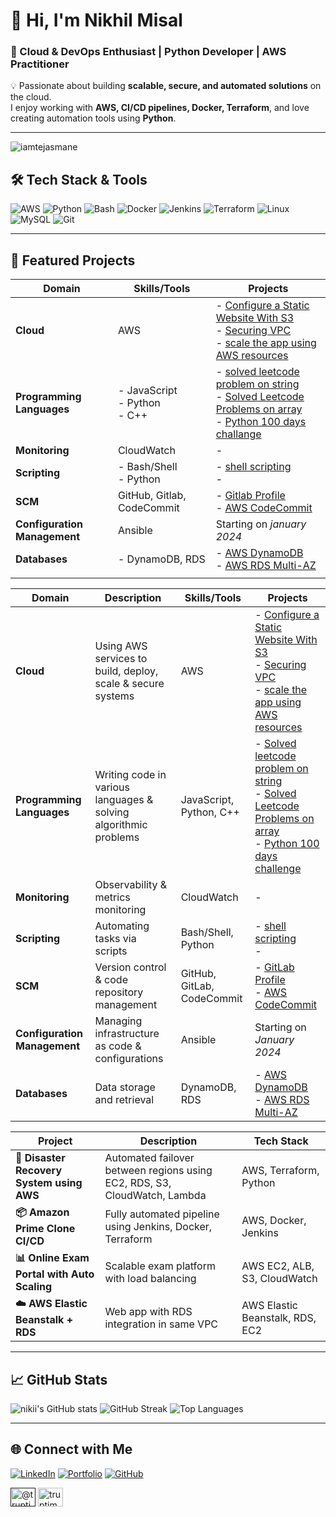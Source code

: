 
# 👋 Hi, I'm Nikhil Misal

### 🚀 Cloud & DevOps Enthusiast | Python Developer | AWS Practitioner



💡 Passionate about building **scalable, secure, and automated solutions** on the cloud.  
I enjoy working with **AWS, CI/CD pipelines, Docker, Terraform**, and love creating automation tools using **Python**.

---
<p align="left"> <img src="https://komarev.com/ghpvc/?username=iamtejasmane&label=Profile%20views&color=0e75b6&style=flat" alt="iamtejasmane" /> </p>

## 🛠️ Tech Stack & Tools

![AWS](https://img.shields.io/badge/AWS-%23FF9900.svg?style=for-the-badge&logo=amazon-aws&logoColor=white)
![Python](https://img.shields.io/badge/Python-%233776AB.svg?style=for-the-badge&logo=python&logoColor=white)
![Bash](https://img.shields.io/badge/Bash-%23121011.svg?style=for-the-badge&logo=gnu-bash&logoColor=white)
![Docker](https://img.shields.io/badge/Docker-%230db7ed.svg?style=for-the-badge&logo=docker&logoColor=white)
![Jenkins](https://img.shields.io/badge/Jenkins-%23D24939.svg?style=for-the-badge&logo=jenkins&logoColor=white)
![Terraform](https://img.shields.io/badge/Terraform-%235835CC.svg?style=for-the-badge&logo=terraform&logoColor=white)
![Linux](https://img.shields.io/badge/Linux-%23FCC624.svg?style=for-the-badge&logo=linux&logoColor=black)
![MySQL](https://img.shields.io/badge/MySQL-%2300f.svg?style=for-the-badge&logo=mysql&logoColor=white)
![Git](https://img.shields.io/badge/Git-%23F05033.svg?style=for-the-badge&logo=git&logoColor=white)

---

## 📂 Featured Projects

| Domain                       | Skills/Tools                                   | Projects                                                                                                                                                                                                                                                                                                                                                                                                                                                               |
| ---------------------------- | ---------------------------------------------- | ---------------------------------------------------------------------------------------------------------------------------------------------------------------------------------------------------------------------------------------------------------------------------------------------------------------------------------------------------------------------------------------------------------------------------------------------------------------------- |
| **Cloud**                    | AWS                                            | - [Configure a Static Website With S3](https://github.com/iamtruptimane/configure-static-website)<br>- [Securing VPC](https://github.com/iamtruptimane/securing-vpc)<br>- [scale the app using AWS resources]()                                                                                                                                                                                                                                                        |                                                                                                                                                                                                                                                                                                                |
| **Programming Languages**    | - JavaScript<br>- Python<br>- C++              | - [solved leetcode problem on string](https://github.com/iamtruptimane/python-programs/tree/main/leetcode/string)<br>- [Solved Leetcode Problems on array](https://github.com/iamtruptimane/python-programs/tree/main/leetcode/array)<br>- [Python 100 days challange](https://github.com/iamtruptimane/python-programs/tree/main/leetcode)                                                                                                                            |
| **Monitoring**               | CloudWatch                                     | - []()                                                                                                                                                                                                                                                                                                                                                                                                                                                                 |
| **Scripting**                | - Bash/Shell<br>- Python                       | - [shell scripting](https://github.com/iamtruptimane/shell-scripting)<br>- []()                                                                                                                                                                                                                                                                                                                                                                                                                                                       |
| **SCM**                      | GitHub, Gitlab, CodeCommit                     | - [Gitlab Profile](https://github.com/nikiimisal)<br>- [AWS CodeCommit]()                                                                                                                                                                                                                                                                                                                               |
| **Configuration Management** | Ansible                                        | Starting on _january 2024_                                                                                                                                                                                                                                                                                                                                                                                                                                             |
| **Databases**                | - DynamoDB, RDS                                | - [AWS DynamoDB](https://github.com/nikiimisal/DynamoDB-and-RDS/blob/main/AWS%20DynamoDB.md)<br>- [AWS RDS Multi-AZ](https://github.com/nikiimisal/DynamoDB-and-RDS/blob/main/AWS%20RDS%20Multi-AZ.md)                                                                                                                                                                                                                                                                                                                 |
|                              |


| Domain                       | Description                                                   | Skills/Tools                                   | Projects                                                                                                                                             |
|------------------------------|---------------------------------------------------------------|------------------------------------------------|------------------------------------------------------------------------------------------------------------------------------------------------------|
| **Cloud**                    | Using AWS services to build, deploy, scale & secure systems   | AWS                                            | - [Configure a Static Website With S3](https://github.com/iamtruptimane/configure-static-website)<br>- [Securing VPC](https://github.com/iamtruptimane/securing-vpc)<br>- [scale the app using AWS resources]() |
| **Programming Languages**    | Writing code in various languages & solving algorithmic problems | JavaScript, Python, C++                        | - [Solved leetcode problem on string](https://github.com/iamtruptimane/python-programs/tree/main/leetcode/string)<br>- [Solved Leetcode Problems on array](https://github.com/iamtruptimane/python-programs/tree/main/leetcode/array)<br>- [Python 100 days challenge](https://github.com/iamtruptimane/python-programs/tree/main/leetcode) |
| **Monitoring**               | Observability & metrics monitoring                            | CloudWatch                                     | - []()                                                                                                                                               |
| **Scripting**                | Automating tasks via scripts                                  | Bash/Shell, Python                             | - [shell scripting](https://github.com/iamtruptimane/shell-scripting)<br>- []()                                                                       |
| **SCM**                       | Version control & code repository management                  | GitHub, GitLab, CodeCommit                     | - [GitLab Profile](https://github.com/nikiimisal)<br>- [AWS CodeCommit]()                                                                           |
| **Configuration Management** | Managing infrastructure as code & configurations               | Ansible                                        | Starting on _January 2024_                                                                                                                            |
| **Databases**                | Data storage and retrieval                                     | DynamoDB, RDS                                  | - [AWS DynamoDB](https://github.com/nikiimisal/DynamoDB-and-RDS/blob/main/AWS%20DynamoDB.md)<br>- [AWS RDS Multi-AZ](https://github.com/nikiimisal/DynamoDB-and-RDS/blob/main/AWS%20RDS%20Multi-AZ.md) |


| Project | Description | Tech Stack |
|---------|-------------|------------|
| **🚨 Disaster Recovery System using AWS** | Automated failover between regions using EC2, RDS, S3, CloudWatch, Lambda | AWS, Terraform, Python |
| **📦 Amazon Prime Clone CI/CD** | Fully automated pipeline using Jenkins, Docker, Terraform | AWS, Docker, Jenkins |
| **📊 Online Exam Portal with Auto Scaling** | Scalable exam platform with load balancing | AWS EC2, ALB, S3, CloudWatch |
| **☁️ AWS Elastic Beanstalk + RDS** | Web app with RDS integration in same VPC | AWS Elastic Beanstalk, RDS, EC2 |

---

## 📈 GitHub Stats

![nikii's GitHub stats](https://github-readme-stats.vercel.app/api?username=nikiimisal&show_icons=true&theme=tokyonight)
![GitHub Streak](https://streak-stats.demolab.com?user=nikiimisal&theme=tokyonight)
![Top Languages](https://github-readme-stats.vercel.app/api/top-langs/?username=tejall24&layout=compact&theme=tokyonight)

---

## 🌐 Connect with Me

[![LinkedIn](https://img.shields.io/badge/LinkedIn-%230077B5.svg?style=for-the-badge&logo=linkedin&logoColor=white)](https://www.linkedin.com/in/nikhilmisal/)
[![Portfolio](https://img.shields.io/badge/Portfolio-%23000000.svg?style=for-the-badge&logo=react&logoColor=white)]()
[![GitHub](https://img.shields.io/badge/GitHub-%23121011.svg?style=for-the-badge&logo=github&logoColor=white)](https://github.com/nikiimisal)


<a href="" target="blank"><img align="center" src="https://raw.githubusercontent.com/rahuldkjain/github-profile-readme-generator/master/src/images/icons/Social/twitter.svg" alt="@truptimane9" height="30" width="40" /></a>
<a href="https://www.leetcode.com/" target="blank"><img align="center" src="https://raw.githubusercontent.com/rahuldkjain/github-profile-readme-generator/master/src/images/icons/Social/leet-code.svg" alt="truptimane" height="30" width="40" /></a>
</p>
